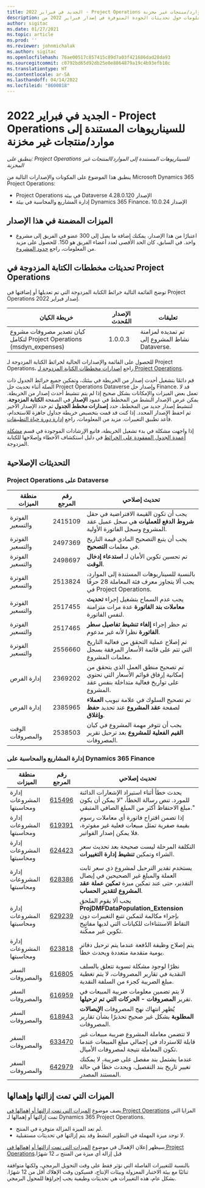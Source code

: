 ```yaml
---
title: الجديد في فبراير 2022 - Project Operations للسيناريوهات المستندة إلى موارد/منتجات غير مخزنة‬
description: يوفر هذا الموضوع معلومات حول تحديثات الجودة المتوفرة في إصدار فبراير 2022 من Project Operations للسيناريوهات المستندة إلى موارد/غير مخزنة.
author: sigitac
ms.date: 01/27/2021
ms.topic: article
ms.prod: ''
ms.reviewer: johnmichalak
ms.author: sigitac
ms.openlocfilehash: 76ae00517c857415c89d7a03f421686dad28da93
ms.sourcegitcommit: c0792bd65d92db25e0e8864879a19c4b93efb10c
ms.translationtype: HT
ms.contentlocale: ar-SA
ms.lasthandoff: 04/14/2022
ms.locfileid: "8600818"
---
```

# <a name="whats-new-february-2022---project-operations-for-resourcenon-stocked-based-scenarios"></a>الجديد في فبراير 2022 - Project Operations للسيناريوهات المستندة إلى موارد/منتجات غير مخزنة‬

*ينطبق على: Project Operations للسيناريوهات المستندة إلى الموارد/المنتجات غير المخزنة‬*

ينطبق هذا الموضوع على المكونات والإصدارات التالية من Microsoft Dynamics 365 Project Operations:

- Project Operations في بيئة Dataverse الإصدار 4.28.0.120
- إدارة المشاريع والمحاسبة في بيئة Dynamics 365 Finance، الإصدار 10.0.24

## <a name="features-included-in-this-release"></a>الميزات المضمنة في هذا الإصدار

- اعتبارًا من هذا الإصدار، يمكنك إضافة ما يصل إلى 300 عضو في الفريق إلى مشروع واحد. في السابق، كان الحد الأقصى لعدد أعضاء الفريق هو 150. للحصول على مزيد من المعلومات، راجع [حدود المشروع](../project-management/create-wbs.md#project-limitations).

## <a name="project-operations-dual-write-map-updates"></a>تحديثات مخططات الكتابة المزدوجة في Project Operations

توضح القائمة التالية خرائط الكتابة المزدوجة التي تم تعديلها أو إضافتها في Project Operations إصدار فبراير 2022.

| خريطة الكيان | الإصدار المُحدث | تعليقات |
| --- | --- | --- |
| كيان تصدير مصروفات مشروع لتكامل Project Operations ‏(msdyn\_expenses) | 1.0.0.3 | تم تمديده لمزامنة نشاط المشروع إلى Dataverse. |

للحصول على القائمة والإصدارات الحالية لخرائط الكتابة المزدوجة لـ Project Operations، راجع [إصدارات مخططات الكتابة المزدوجة لـ Project Operations‬‏‫](../environment/resource-dual-write-maps.md).

قم دائمًا بتشغيل أحدث إصدار من الخريطة في بيئتك، وتمكين جميع خرائط الجدول ذات الصلة أثناء تحديث حل Project Operations Dataverse وإصدار حل Finance. قد لا تعمل بعض الميزات والإمكانات بشكل صحيح إذا لم يتم تنشيط أحدث إصدار من الخريطة. يمكن عرض الإصدار النشط من المخطط في عمود **الإصدار** في الصفحة **الكتابة المزدوجة**. لتنشيط إصدار جديد من المخطط، حدد **إصدارات مخطط الجدول** ثم حدد الإصدار الأخير ثم احفظ الإصدار المحدد. إذا كنت قد قمت بتخصيص خريطة جداول جاهزة للاستخدام، فأعد تطبيق التغييرات. مزيد من المعلومات، راجع [إدارة دورة حياة التطبيقات](/dynamics365/fin-ops-core/dev-itpro/data-entities/dual-write/app-lifecycle-management).

إذا واجهت مشكلة في بدء تشغيل الخريطة، فاتبع الإرشادات الموجودة في قسم [مشكلة أعمدة الجدول المفقودة على الخرائط](/dynamics365/fin-ops-core/dev-itpro/data-entities/dual-write/dual-write-troubleshooting-finops-upgrades#missing-table-columns-issue-on-maps) في دليل استكشاف الأخطاء وإصلاحها للكتابة المزدوجة.

## <a name="quality-updates"></a>التحديثات الإصلاحية

### <a name="project-operations-on-dataverse"></a>Project Operations على Dataverse

| منطقة الميزات | رقم المرجع | تحديث إصلاحي |
| --- | --- | --- |
| الفوترة والتسعير | 2415109 | يجب أن تكون القيمة الافتراضية في حقل **شروط الدفع للعمليات** هي سجل عميل عقد المشروع وسجل الفاتورة الأولية. |
| الفوترة والتسعير | 2497369 | يجب أن يتبع التصحيح المادي قيمة التاريخ في معلمات **التصحيح**. |
| الفوترة والتسعير | 2498697 | تم تحسين تكوين الأمان لـ **استدعاء إدخال الوقت**. |
| الفوترة والتسعير | 2513824 | بالنسبة للسيناريوهات المستندة إلى الموارد، يجب ألا يتجاوز معرف فئة المعاملة 28 حرفًا في Project Operations. |
| الفوترة والتسعير | 2517455 | يجب عدم السماح بتشغيل إجراء **تحديث معاملات بند الفاتورة** عدة مرات متزامنة لنفس الفاتورة. |
| الفوترة والتسعير | 2517465 | تم حظر إجراء **إلغاء تنشيط تفاصيل سطر الفاتورة** نظرا لأنه غير مدعوم. |
| الفوترة والتسعير | 2556660 | تم إصلاح عملية التحقق من فعالية التاريخ التي تتم على قائمة الأسعار المرفقة بسجل معلمات المشروع. |
| إدارة الفرص | 2369202 | تم تصحيح منطق العمل الذي يتحقق من إمكانية إرفاق قوائم الأسعار التي تحتوي على تواريخ فعالية متداخلة بنفس عقد المشروع. |
| إدارة الفرص | 2385965 | تم تصحيح السلوك في علامة تبويب **العملاء** لصفحة **عقد المشروع** عند تحديد **حفظ وإغلاق**. |
| الوقت والمصروفات | 2538503 | يجب أن تتوفر مهمة المشروع في كيان **القيم الفعلية للمشروع** بعد ترحيل تقرير المصروفات. |

### <a name="project-management-and-accounting-on-dynamics-365-finance"></a>إدارة المشاريع والمحاسبة على Dynamics 365 Finance

| منطقة الميزات | رقم المرجع | تحديث إصلاحي |
| --- | --- | --- |
| إدارة المشروعات ومحاسبتها | [615496](https://fix.lcs.dynamics.com/Issue/Details/?bugId=615496) | يحدث خطأ أثناء استيراد الإشعارات الدائنة للمورد. تنص رسالة الخطأ، "لا يمكن أن يكون مبلغ الاحتفاظ أكثر من المبلغ الصافي المتبقي." |
| إدارة المشروعات ومحاسبتها | [619391](https://fix.lcs.dynamics.com/Issue/Details/?bugId=619391) | إذا تضمن اقتراح فاتورة أي معاملات رسوم بقيمة صفرية تمثل مبيعات فعلية غير مفوترة، فلا يمكن إصدار الفواتير. |
| إدارة المشروعات ومحاسبتها | [624423](https://fix.lcs.dynamics.com/Issue/Details/?bugId=624423) | التكلفة المرحلة ليست صحيحة بعد تحديث سعر الشراء وتمكين **تنشيط إدارة التغييرات**.|
| إدارة المشروعات ومحاسبتها | [628386](https://fix.lcs.dynamics.com/Issue/Details/?bugId=628386) | يستخدم تقدير الترحيل لمشروع ذي سعر ثابت العملة والمبلغ غير الصحيحين في إيصال التقدير، حتى عند تمكين ميزة **تمكين عملة عقد المشروع لتقدير الحساب**. |
| إدارة المشروعات ومحاسبتها | [629239](https://fix.lcs.dynamics.com/Issue/Details/?bugId=629239) | يجب ألا يقوم الملحق **ProjDMFDataPopulation\_Extension** بإجراء مكالمة لتمكين تتبع التغييرات دون التقاط الاستثناءات للكيانات التي لديها مفاتيح تكوين غير ممكّنة. |
| إدارة المشروعات ومحاسبتها | [623818](https://fix.lcs.dynamics.com/Issue/Details/?bugId=623818) | يتم إصلاح وظيفة الدُفعة عندما يتم ترحيل دفاتر يومية متقدمة متعددة ويحدث خطأ. |
| السفر والمصروفات | [616805](https://fix.lcs.dynamics.com/Issue/Details/?bugId=616805) | نظرًا لوجود مشكلة تسوية تتعلق بالسلف النقدية في تقارير المصروفات، لا يتم تغطية مبلغ الضريبة كجزء من السلفة النقدية. |
| السفر والمصروفات | [616959](https://fix.lcs.dynamics.com/Issue/Details/?bugId=616959) | لا يتم تضمين معلومات ضريبة المبيعات في تقرير **المصروفات - الحركات التي تم ترحيلها**. |
| السفر والمصروفات | [618943](https://fix.lcs.dynamics.com/Issue/Details/?bugId=618943) | يُظهر انتهاك نهج المصروفات **الإيصالات المطلوبة** بشكل غير صحيح تحذيرًا بشأن تقارير المصروفات. |
| السفر والمصروفات | [633470](https://fix.lcs.dynamics.com/Issue/Details/?bugId=633470) | لا تتضمن معاملة المشروع ضريبة مبيعات غير قابلة للاسترداد في إجمالي مبلغ المبيعات عندما تكون المعاملة نتيجة لمصروفات الأميال. |
| السفر والمصروفات | [642979](https://fix.lcs.dynamics.com/Issue/Details/?bugId=642979) | عندما يشتمل بند مفصل على ضريبة، لا يمكنك تغيير تاريخ بند التفصيل، ويحدث خطأ في حالة المستند المصدر. |

## <a name="removed-and-deprecated-features"></a>الميزات التي تمت إزالتها وإهمالها

يصف موضوع [الميزات التي تمت إزالتها أو إهمالها في Project Operations‬](removed-depreciated-features-project.md) المزايا التي تمت إزالتها أو إهمالها لـ Dynamics 365 Project Operations.

- لم تعد الميزة المزالة متوفرة في المنتج.
- لا توجد ميزة المهملة في التطوير النشط وقد يتم إزالتها في تحديثات مستقبلية.

سيظهر إعلان الإهمال في موضوع [الميزات التي تمت إزالتها أو إهمالها في Project Operations‬‬‏‫](removed-depreciated-features-project.md) قبل إزالة أي ميزة من المنتج بـ 12 شهرًا.

بالنسبة للتغييرات الفاصلة التي تؤثر فقط على وقت التحويل البرمجي، ولكنها متوافقة ثنائيًا مع بيئة الاختبار المعزولة وبيئات الإنتاج، فسيكون وقت الإهلاك أقل من 12 شهرًا. بشكل عام، هذه التغييرات هي تحديثات وظيفية يجب إجراؤها للمحول البرمجي.

